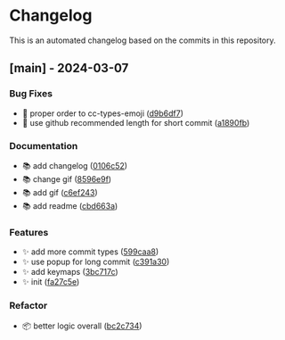 # Changelog

This is an automated changelog based on the commits in this repository.

## [main] - 2024-03-07

### Bug Fixes

- 🐛 proper order to cc-types-emoji ([d9b6df7](https://github.com/melMass/icommit.nvim/commit/d9b6df757d1e8bec6f9314f9e772acb158c5d318))
- 🐛 use github recommended length for short commit ([a1890fb](https://github.com/melMass/icommit.nvim/commit/a1890fb87b8d915da100e4eb63a4966d44f4d880))

### Documentation

- 📚 add changelog ([0106c52](https://github.com/melMass/icommit.nvim/commit/0106c520d5a2f541b60f50223f2c773e36c0a1b0))
- 📚 change gif ([8596e9f](https://github.com/melMass/icommit.nvim/commit/8596e9fa11709f50da20a5daf89d0323b3cd70c1))
- 📚 add gif ([c6ef243](https://github.com/melMass/icommit.nvim/commit/c6ef243c0b84cad23870bd893da3d9c4ba94042f))
- 📚 add readme ([cbd663a](https://github.com/melMass/icommit.nvim/commit/cbd663aeaff6405da125e386f1ea55f13819ccdb))

### Features

- ✨ add more commit types ([599caa8](https://github.com/melMass/icommit.nvim/commit/599caa84d95e20c2179120994ce61a72be86f898))
- ✨ use popup for long commit ([c391a30](https://github.com/melMass/icommit.nvim/commit/c391a3033ee9f8bb3db7889dd417e0e20414b4a8))
- ✨ add keymaps ([3bc717c](https://github.com/melMass/icommit.nvim/commit/3bc717cb66b54f7dff1b20ec0cf91c5b0da0acf1))
- ✨ init ([fa27c5e](https://github.com/melMass/icommit.nvim/commit/fa27c5e93dcdb5b9c5293bf2b14e743dc388a2a7))

### Refactor

- 📦 better logic overall ([bc2c734](https://github.com/melMass/icommit.nvim/commit/bc2c7344b3a6790cd3c0de329848cbc14330b90d))

